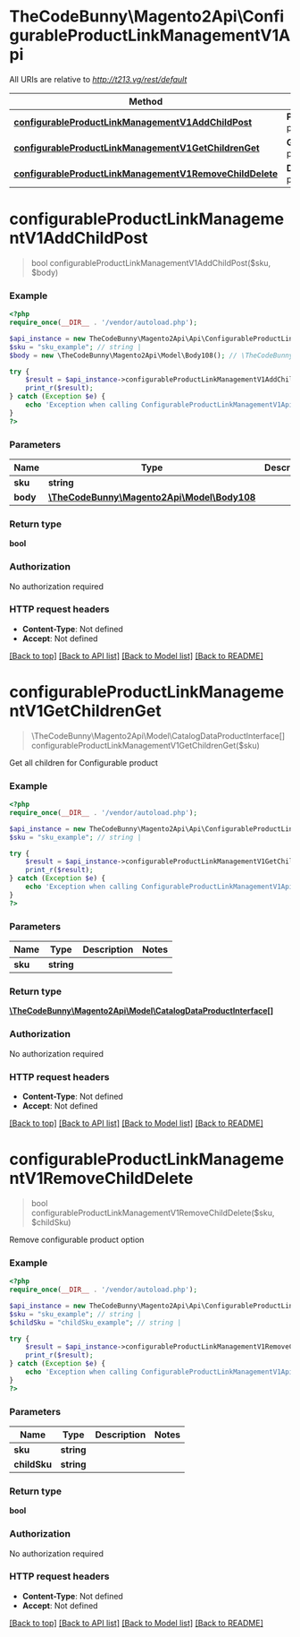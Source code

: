 # TheCodeBunny\Magento2Api\ConfigurableProductLinkManagementV1Api

All URIs are relative to *http://t213.vg/rest/default*

Method | HTTP request | Description
------------- | ------------- | -------------
[**configurableProductLinkManagementV1AddChildPost**](ConfigurableProductLinkManagementV1Api.md#configurableProductLinkManagementV1AddChildPost) | **POST** /V1/configurable-products/{sku}/child | 
[**configurableProductLinkManagementV1GetChildrenGet**](ConfigurableProductLinkManagementV1Api.md#configurableProductLinkManagementV1GetChildrenGet) | **GET** /V1/configurable-products/{sku}/children | 
[**configurableProductLinkManagementV1RemoveChildDelete**](ConfigurableProductLinkManagementV1Api.md#configurableProductLinkManagementV1RemoveChildDelete) | **DELETE** /V1/configurable-products/{sku}/children/{childSku} | 


# **configurableProductLinkManagementV1AddChildPost**
> bool configurableProductLinkManagementV1AddChildPost($sku, $body)





### Example
```php
<?php
require_once(__DIR__ . '/vendor/autoload.php');

$api_instance = new TheCodeBunny\Magento2Api\Api\ConfigurableProductLinkManagementV1Api();
$sku = "sku_example"; // string | 
$body = new \TheCodeBunny\Magento2Api\Model\Body108(); // \TheCodeBunny\Magento2Api\Model\Body108 | 

try {
    $result = $api_instance->configurableProductLinkManagementV1AddChildPost($sku, $body);
    print_r($result);
} catch (Exception $e) {
    echo 'Exception when calling ConfigurableProductLinkManagementV1Api->configurableProductLinkManagementV1AddChildPost: ', $e->getMessage(), PHP_EOL;
}
?>
```

### Parameters

Name | Type | Description  | Notes
------------- | ------------- | ------------- | -------------
 **sku** | **string**|  |
 **body** | [**\TheCodeBunny\Magento2Api\Model\Body108**](../Model/\TheCodeBunny\Magento2Api\Model\Body108.md)|  | [optional]

### Return type

**bool**

### Authorization

No authorization required

### HTTP request headers

 - **Content-Type**: Not defined
 - **Accept**: Not defined

[[Back to top]](#) [[Back to API list]](../../README.md#documentation-for-api-endpoints) [[Back to Model list]](../../README.md#documentation-for-models) [[Back to README]](../../README.md)

# **configurableProductLinkManagementV1GetChildrenGet**
> \TheCodeBunny\Magento2Api\Model\CatalogDataProductInterface[] configurableProductLinkManagementV1GetChildrenGet($sku)



Get all children for Configurable product

### Example
```php
<?php
require_once(__DIR__ . '/vendor/autoload.php');

$api_instance = new TheCodeBunny\Magento2Api\Api\ConfigurableProductLinkManagementV1Api();
$sku = "sku_example"; // string | 

try {
    $result = $api_instance->configurableProductLinkManagementV1GetChildrenGet($sku);
    print_r($result);
} catch (Exception $e) {
    echo 'Exception when calling ConfigurableProductLinkManagementV1Api->configurableProductLinkManagementV1GetChildrenGet: ', $e->getMessage(), PHP_EOL;
}
?>
```

### Parameters

Name | Type | Description  | Notes
------------- | ------------- | ------------- | -------------
 **sku** | **string**|  |

### Return type

[**\TheCodeBunny\Magento2Api\Model\CatalogDataProductInterface[]**](../Model/CatalogDataProductInterface.md)

### Authorization

No authorization required

### HTTP request headers

 - **Content-Type**: Not defined
 - **Accept**: Not defined

[[Back to top]](#) [[Back to API list]](../../README.md#documentation-for-api-endpoints) [[Back to Model list]](../../README.md#documentation-for-models) [[Back to README]](../../README.md)

# **configurableProductLinkManagementV1RemoveChildDelete**
> bool configurableProductLinkManagementV1RemoveChildDelete($sku, $childSku)



Remove configurable product option

### Example
```php
<?php
require_once(__DIR__ . '/vendor/autoload.php');

$api_instance = new TheCodeBunny\Magento2Api\Api\ConfigurableProductLinkManagementV1Api();
$sku = "sku_example"; // string | 
$childSku = "childSku_example"; // string | 

try {
    $result = $api_instance->configurableProductLinkManagementV1RemoveChildDelete($sku, $childSku);
    print_r($result);
} catch (Exception $e) {
    echo 'Exception when calling ConfigurableProductLinkManagementV1Api->configurableProductLinkManagementV1RemoveChildDelete: ', $e->getMessage(), PHP_EOL;
}
?>
```

### Parameters

Name | Type | Description  | Notes
------------- | ------------- | ------------- | -------------
 **sku** | **string**|  |
 **childSku** | **string**|  |

### Return type

**bool**

### Authorization

No authorization required

### HTTP request headers

 - **Content-Type**: Not defined
 - **Accept**: Not defined

[[Back to top]](#) [[Back to API list]](../../README.md#documentation-for-api-endpoints) [[Back to Model list]](../../README.md#documentation-for-models) [[Back to README]](../../README.md)

